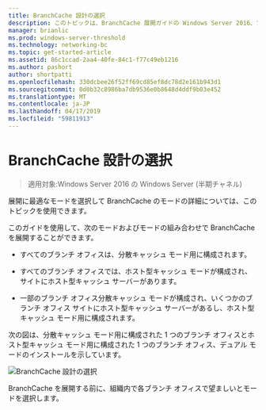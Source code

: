 ```yaml
---
title: BranchCache 設計の選択
description: このトピックは、BranchCache 展開ガイドの Windows Server 2016、ブランチ オフィスに WAN 帯域幅使用量を最適化するために分散され、ホスト型キャッシュ モードで BranchCache を展開する方法を示しますの一部
manager: brianlic
ms.prod: windows-server-threshold
ms.technology: networking-bc
ms.topic: get-started-article
ms.assetid: 86c1ccad-2aa4-40fe-84c1-f77c49eb1216
ms.author: pashort
author: shortpatti
ms.openlocfilehash: 330dcbee26f52ff69cd85ef8dc78d2e161b943d1
ms.sourcegitcommit: 0d0b32c8986ba7db9536e0b8648d4ddf9b03e452
ms.translationtype: MT
ms.contentlocale: ja-JP
ms.lasthandoff: 04/17/2019
ms.locfileid: "59811913"
---
```

# <a name="choosing-a-branchcache-design"></a>BranchCache 設計の選択

>適用対象:Windows Server 2016 の Windows Server (半期チャネル)

展開に最適なモードを選択して BranchCache のモードの詳細については、このトピックを使用できます。  
  
このガイドを使用して、次のモードおよびモードの組み合わせで BranchCache を展開することができます。  
  
-   すべてのブランチ オフィスは、分散キャッシュ モード用に構成されます。  
  
-   すべてのブランチ オフィスでは、ホスト型キャッシュ モードが構成され、サイトにホスト型キャッシュ サーバーがあります。  
  
-   一部のブランチ オフィス分散キャッシュ モードが構成され、いくつかのブランチ オフィス サイトにホスト型キャッシュ サーバーがあるし、ホスト型キャッシュ モード用に構成されます。  
  
次の図は、分散キャッシュ モード用に構成された 1 つのブランチ オフィスとホスト型キャッシュ モード用に構成された 1 つのブランチ オフィス、デュアル モードのインストールを示しています。  
  
![BranchCache 設計の選択](../../media/Choosing-a-BranchCache-Design/bc_new_modes.jpg)  
  
BranchCache を展開する前に、組織内で各ブランチ オフィスで望ましいとモードを選択します。  
  


